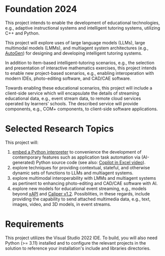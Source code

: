 # Foundation 2024

This project intends to enable the development of educational technologies, e.g., adaptive instructional systems and intelligent tutoring systems, utilizing C++ and Python.

This project will explore uses of large language models (LLMs), large multimodal models (LMMs), and multiagent system architectures (e.g., [AutoGen](https://github.com/microsoft/autogen)) for designing and developing intelligent tutoring systems.

In addition to item-based intelligent-tutoring scenarios, e.g., the selection and presentation of interactive mathematics exercises, this project intends to enable new project-based scenarios, e.g., enabling interoperation with modern IDEs, photo-editing software, and CAD/CAE software.

Towards enabling these educational scenarios, this project will include a client-side service which will encapsulate the details of streaming educational data, e.g., event stream data, to remote cloud services operated by learners' schools. The described service will provide components, e.g., COM+ components, to client-side software applications.

# Selected Research Topics

This project will:
1. [embed a Python interpreter](https://docs.python.org/3/c-api/) to convenience the development of contemporary features such as application task automation via (AI-generated) Python source code (see also: [Copilot in Excel video](https://www.youtube.com/watch?v=vGI6VLr8L5w)).
2. explore techniques for providing contextual, stateful, and otherwise dynamic sets of functions to LLMs and multiagent systems.
3. explore multimodal interoperability with LMMs and multiagent systems as pertinent to enhancing photo-editing and CAD/CAE software with AI.
4. explore new models for educational event streaming, e.g., models beyond [xAPI](https://xapi.com/) and [Caliper v1.2](https://www.imsglobal.org/activity/caliper). Possiblities, in these regards, include providing the capability to send attached multimedia data, e.g., text, images, video, and 3D models, in event streams.

# Requirements

This project utilizes the Visual Studio 2022 IDE. To build, you will also need Python (>= 3.11) installed and to configure the relevant projects in the solution to reference your installation's include and libraries directories.
